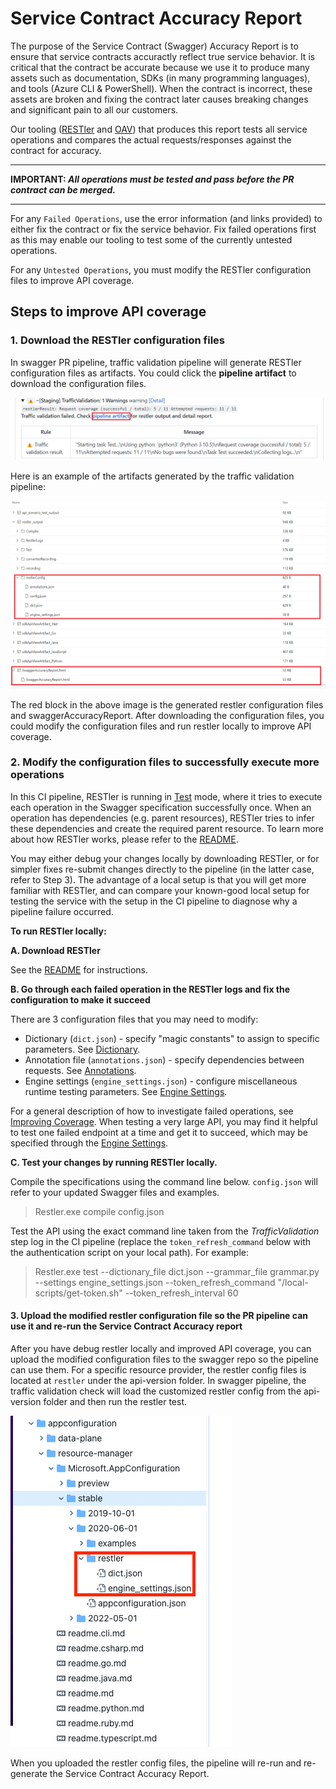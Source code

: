 # Service Contract Accuracy Report

The purpose of the Service Contract (Swagger) Accuracy Report is to ensure that service contracts accuractly reflect true service behavior. It is critical that the contract be accurate because we use it to produce many assets such as documentation, SDKs (in many programming languages), and tools (Azure CLI & PowerShell). When the contract is incorrect, these assets are broken and fixing the contract later causes breaking changes and significant pain to all our customers.

Our tooling ([RESTler](https://github.com/microsoft/restler-fuzzer) and [OAV](https://github.com/azure/oav)) that produces this report tests all service operations and compares the actual requests/responses against the contract for accuracy.

---

**IMPORTANT: _All operations must be tested and pass before the PR contract can be merged._**

---

For any `Failed Operations`, use the error information (and links provided) to either fix the contract or fix the service behavior. Fix failed operations first as this may enable our tooling to test some of the currently untested operations.

For any `Untested Operations`, you must modify the RESTler configuration files to improve API coverage.

## Steps to improve API coverage

### 1. Download the RESTler configuration files

In swagger PR pipeline, traffic validation pipeline will generate RESTler configuration files as artifacts. You could click the **pipeline artifact** to download the configuration files.

![traffic-validation-pipeline-comment](./images/traffic-validation-pipeline-comment.png)

Here is an example of the artifacts generated by the traffic validation pipeline:

![traffic-validation-pipeline-artifacts](./images/traffic-validation-pipeline-artifacts.png)

The red block in the above image is the generated restler configuration files and swaggerAccuracyReport. After downloading the configuration files, you could modify the configuration files and run restler locally to improve API coverage.

<!--
   TODO: the RESTler config files do not include the authentication script.  How to set up authentication / where to get the script needs to be documented for a local setup.
-->

### 2. Modify the configuration files to successfully execute more operations

In this CI pipeline, RESTler is running in [Test](https://github.com/microsoft/restler-fuzzer/blob/main/docs/user-guide/Testing.md) mode,
where it tries to execute each operation in the Swagger specification successfully once.
When an operation has dependencies (e.g. parent resources),
RESTler tries to infer these dependencies and create the required parent resource.
To learn more about how RESTler works, please refer to the [README](https://github.com/microsoft/restler-fuzzer).

You may either debug your changes locally by downloading RESTler, or for simpler fixes re-submit changes directly to the pipeline (in the latter case, refer to Step 3).
The advantage of a local setup is that you will get more familiar with RESTler, and can compare your known-good local setup
for testing the service with the setup in the CI pipeline to diagnose why a pipeline failure occurred.

<b>To run RESTler locally:</b>

**A. Download RESTler**

See the [README](https://github.com/microsoft/restler-fuzzer) for instructions.

**B. Go through each failed operation in the RESTler logs and fix the configuration to make it succeed**

There are 3 configuration files that you may need to modify:

- Dictionary (`dict.json`) - specify "magic constants" to assign to specific parameters. See [Dictionary](https://github.com/microsoft/restler-fuzzer/blob/main/docs/user-guide/FuzzingDictionary.md).
- Annotation file (`annotations.json`) - specify dependencies between requests. See [Annotations](https://github.com/microsoft/restler-fuzzer/blob/main/docs/user-guide/Annotations.md).
- Engine settings (`engine_settings.json`) - configure miscellaneous runtime testing parameters. See [Engine Settings](github).

For a general description of how to investigate failed operations, see [Improving Coverage](https://github.com/microsoft/restler-fuzzer/blob/main/docs/user-guide/ImprovingCoverage.md).
When testing a very large API, you may find it helpful to test one failed endpoint at a time and get it to succeed, which may be specified through the [Engine Settings](https://github.com/microsoft/restler-fuzzer/blob/main/docs/user-guide/EngineSettings.md).

**C. Test your changes by running RESTler locally.**

Compile the specifications using the command line below.  ```config.json``` will refer to your updated Swagger files and examples.

>Restler.exe compile config.json

Test the API using the exact command line taken from the _TrafficValidation_ step log in the CI pipeline (replace the ```token_refresh_command``` below with the authentication script on your local path).  For example:

>Restler.exe test --dictionary_file dict.json --grammar_file grammar.py --settings engine_settings.json --token_refresh_command "/local-scripts/get-token.sh" --token_refresh_interval 60

#### 3. Upload the modified restler configuration file so the PR pipeline can use it and re-run the Service Contract Accuracy report

After you have debug restler locally and improved API coverage, you can upload the modified configuration files to the swagger repo so the pipeline can use them. For a specific resource provider, the restler config files is located at `restler` under the api-version folder. In swagger pipeline, the traffic validation check will load the customized restler config from the api-version folder and then run the restler test. 

![](./images/check-in-restler-config.png)

When you uploaded the restler config files, the pipeline will re-run and re-generate the Service Contract Accuracy Report.
